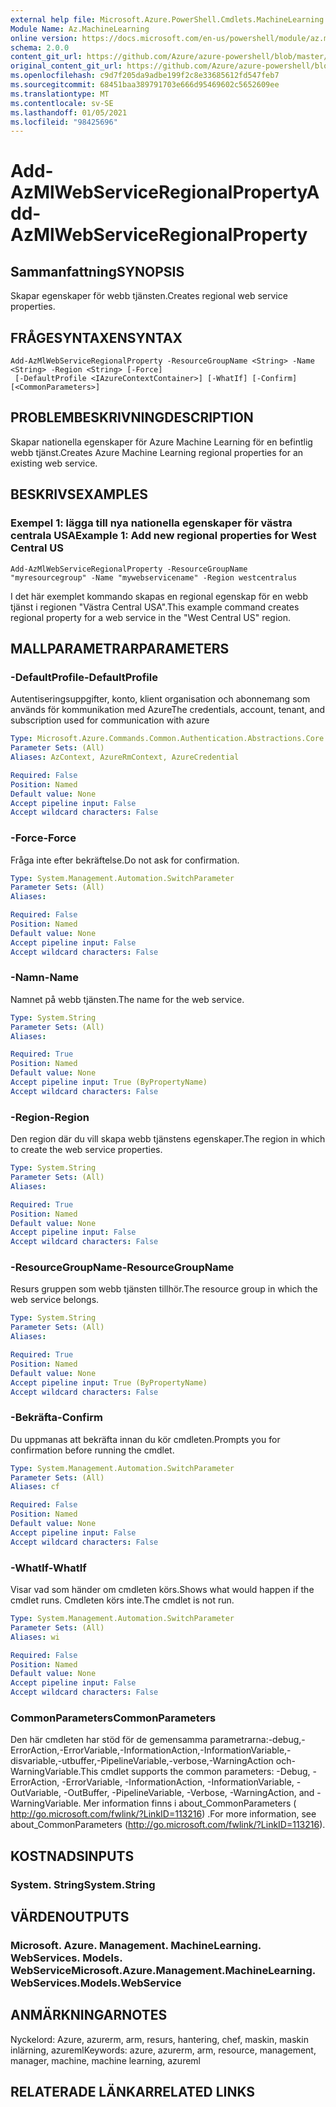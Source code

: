```yaml
---
external help file: Microsoft.Azure.PowerShell.Cmdlets.MachineLearning.dll-Help.xml
Module Name: Az.MachineLearning
online version: https://docs.microsoft.com/en-us/powershell/module/az.machinelearning/add-azmlwebserviceregionalproperty
schema: 2.0.0
content_git_url: https://github.com/Azure/azure-powershell/blob/master/src/MachineLearning/MachineLearning/help/Add-AzMlWebServiceRegionalProperty.md
original_content_git_url: https://github.com/Azure/azure-powershell/blob/master/src/MachineLearning/MachineLearning/help/Add-AzMlWebServiceRegionalProperty.md
ms.openlocfilehash: c9d7f205da9adbe199f2c8e33685612fd547feb7
ms.sourcegitcommit: 68451baa389791703e666d95469602c5652609ee
ms.translationtype: MT
ms.contentlocale: sv-SE
ms.lasthandoff: 01/05/2021
ms.locfileid: "98425696"
---
```

# <span data-ttu-id="463d5-101">Add-AzMlWebServiceRegionalProperty</span><span class="sxs-lookup"><span data-stu-id="463d5-101">Add-AzMlWebServiceRegionalProperty</span></span>

## <span data-ttu-id="463d5-102">Sammanfattning</span><span class="sxs-lookup"><span data-stu-id="463d5-102">SYNOPSIS</span></span>
<span data-ttu-id="463d5-103">Skapar egenskaper för webb tjänsten.</span><span class="sxs-lookup"><span data-stu-id="463d5-103">Creates regional web service properties.</span></span>

## <span data-ttu-id="463d5-104">FRÅGESYNTAXEN</span><span class="sxs-lookup"><span data-stu-id="463d5-104">SYNTAX</span></span>

```
Add-AzMlWebServiceRegionalProperty -ResourceGroupName <String> -Name <String> -Region <String> [-Force]
 [-DefaultProfile <IAzureContextContainer>] [-WhatIf] [-Confirm] [<CommonParameters>]
```

## <span data-ttu-id="463d5-105">PROBLEMBESKRIVNING</span><span class="sxs-lookup"><span data-stu-id="463d5-105">DESCRIPTION</span></span>
<span data-ttu-id="463d5-106">Skapar nationella egenskaper för Azure Machine Learning för en befintlig webb tjänst.</span><span class="sxs-lookup"><span data-stu-id="463d5-106">Creates Azure Machine Learning regional properties for an existing web service.</span></span>

## <span data-ttu-id="463d5-107">BESKRIVS</span><span class="sxs-lookup"><span data-stu-id="463d5-107">EXAMPLES</span></span>

### <span data-ttu-id="463d5-108">Exempel 1: lägga till nya nationella egenskaper för västra centrala USA</span><span class="sxs-lookup"><span data-stu-id="463d5-108">Example 1: Add new regional properties for West Central US</span></span>

```
Add-AzMlWebServiceRegionalProperty -ResourceGroupName "myresourcegroup" -Name "mywebservicename" -Region westcentralus
```

<span data-ttu-id="463d5-109">I det här exemplet kommando skapas en regional egenskap för en webb tjänst i regionen "Västra Central USA".</span><span class="sxs-lookup"><span data-stu-id="463d5-109">This example command creates regional property for a  web service in the "West Central US" region.</span></span>

## <span data-ttu-id="463d5-110">MALLPARAMETRAR</span><span class="sxs-lookup"><span data-stu-id="463d5-110">PARAMETERS</span></span>

### <span data-ttu-id="463d5-111">-DefaultProfile</span><span class="sxs-lookup"><span data-stu-id="463d5-111">-DefaultProfile</span></span>
<span data-ttu-id="463d5-112">Autentiseringsuppgifter, konto, klient organisation och abonnemang som används för kommunikation med Azure</span><span class="sxs-lookup"><span data-stu-id="463d5-112">The credentials, account, tenant, and subscription used for communication with azure</span></span>

```yaml
Type: Microsoft.Azure.Commands.Common.Authentication.Abstractions.Core.IAzureContextContainer
Parameter Sets: (All)
Aliases: AzContext, AzureRmContext, AzureCredential

Required: False
Position: Named
Default value: None
Accept pipeline input: False
Accept wildcard characters: False
```

### <span data-ttu-id="463d5-113">-Force</span><span class="sxs-lookup"><span data-stu-id="463d5-113">-Force</span></span>
<span data-ttu-id="463d5-114">Fråga inte efter bekräftelse.</span><span class="sxs-lookup"><span data-stu-id="463d5-114">Do not ask for confirmation.</span></span>

```yaml
Type: System.Management.Automation.SwitchParameter
Parameter Sets: (All)
Aliases:

Required: False
Position: Named
Default value: None
Accept pipeline input: False
Accept wildcard characters: False
```

### <span data-ttu-id="463d5-115">-Namn</span><span class="sxs-lookup"><span data-stu-id="463d5-115">-Name</span></span>
<span data-ttu-id="463d5-116">Namnet på webb tjänsten.</span><span class="sxs-lookup"><span data-stu-id="463d5-116">The name for the web service.</span></span>

```yaml
Type: System.String
Parameter Sets: (All)
Aliases:

Required: True
Position: Named
Default value: None
Accept pipeline input: True (ByPropertyName)
Accept wildcard characters: False
```

### <span data-ttu-id="463d5-117">-Region</span><span class="sxs-lookup"><span data-stu-id="463d5-117">-Region</span></span>
<span data-ttu-id="463d5-118">Den region där du vill skapa webb tjänstens egenskaper.</span><span class="sxs-lookup"><span data-stu-id="463d5-118">The region in which to create the web service properties.</span></span>

```yaml
Type: System.String
Parameter Sets: (All)
Aliases:

Required: True
Position: Named
Default value: None
Accept pipeline input: False
Accept wildcard characters: False
```

### <span data-ttu-id="463d5-119">-ResourceGroupName</span><span class="sxs-lookup"><span data-stu-id="463d5-119">-ResourceGroupName</span></span>
<span data-ttu-id="463d5-120">Resurs gruppen som webb tjänsten tillhör.</span><span class="sxs-lookup"><span data-stu-id="463d5-120">The resource group in which the web service belongs.</span></span>

```yaml
Type: System.String
Parameter Sets: (All)
Aliases:

Required: True
Position: Named
Default value: None
Accept pipeline input: True (ByPropertyName)
Accept wildcard characters: False
```

### <span data-ttu-id="463d5-121">-Bekräfta</span><span class="sxs-lookup"><span data-stu-id="463d5-121">-Confirm</span></span>
<span data-ttu-id="463d5-122">Du uppmanas att bekräfta innan du kör cmdleten.</span><span class="sxs-lookup"><span data-stu-id="463d5-122">Prompts you for confirmation before running the cmdlet.</span></span>

```yaml
Type: System.Management.Automation.SwitchParameter
Parameter Sets: (All)
Aliases: cf

Required: False
Position: Named
Default value: None
Accept pipeline input: False
Accept wildcard characters: False
```

### <span data-ttu-id="463d5-123">-WhatIf</span><span class="sxs-lookup"><span data-stu-id="463d5-123">-WhatIf</span></span>
<span data-ttu-id="463d5-124">Visar vad som händer om cmdleten körs.</span><span class="sxs-lookup"><span data-stu-id="463d5-124">Shows what would happen if the cmdlet runs.</span></span>
<span data-ttu-id="463d5-125">Cmdleten körs inte.</span><span class="sxs-lookup"><span data-stu-id="463d5-125">The cmdlet is not run.</span></span>

```yaml
Type: System.Management.Automation.SwitchParameter
Parameter Sets: (All)
Aliases: wi

Required: False
Position: Named
Default value: None
Accept pipeline input: False
Accept wildcard characters: False
```

### <span data-ttu-id="463d5-126">CommonParameters</span><span class="sxs-lookup"><span data-stu-id="463d5-126">CommonParameters</span></span>
<span data-ttu-id="463d5-127">Den här cmdleten har stöd för de gemensamma parametrarna:-debug,-ErrorAction,-ErrorVariable,-InformationAction,-InformationVariable,-disvariable,-utbuffer,-PipelineVariable,-verbose,-WarningAction och-WarningVariable.</span><span class="sxs-lookup"><span data-stu-id="463d5-127">This cmdlet supports the common parameters: -Debug, -ErrorAction, -ErrorVariable, -InformationAction, -InformationVariable, -OutVariable, -OutBuffer, -PipelineVariable, -Verbose, -WarningAction, and -WarningVariable.</span></span> <span data-ttu-id="463d5-128">Mer information finns i about_CommonParameters ( http://go.microsoft.com/fwlink/?LinkID=113216) .</span><span class="sxs-lookup"><span data-stu-id="463d5-128">For more information, see about_CommonParameters (http://go.microsoft.com/fwlink/?LinkID=113216).</span></span>

## <span data-ttu-id="463d5-129">KOSTNADS</span><span class="sxs-lookup"><span data-stu-id="463d5-129">INPUTS</span></span>

### <span data-ttu-id="463d5-130">System. String</span><span class="sxs-lookup"><span data-stu-id="463d5-130">System.String</span></span>

## <span data-ttu-id="463d5-131">VÄRDEN</span><span class="sxs-lookup"><span data-stu-id="463d5-131">OUTPUTS</span></span>

### <span data-ttu-id="463d5-132">Microsoft. Azure. Management. MachineLearning. WebServices. Models. WebService</span><span class="sxs-lookup"><span data-stu-id="463d5-132">Microsoft.Azure.Management.MachineLearning.WebServices.Models.WebService</span></span>

## <span data-ttu-id="463d5-133">ANMÄRKNINGAR</span><span class="sxs-lookup"><span data-stu-id="463d5-133">NOTES</span></span>
<span data-ttu-id="463d5-134">Nyckelord: Azure, azurerm, arm, resurs, hantering, chef, maskin, maskin inlärning, azureml</span><span class="sxs-lookup"><span data-stu-id="463d5-134">Keywords: azure, azurerm, arm, resource, management, manager, machine, machine learning, azureml</span></span>

## <span data-ttu-id="463d5-135">RELATERADE LÄNKAR</span><span class="sxs-lookup"><span data-stu-id="463d5-135">RELATED LINKS</span></span>

